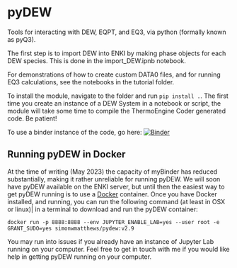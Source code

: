 # pyDEW
Tools for interacting with DEW, EQPT, and EQ3, via python (formally known as pyQ3).

The first step is to import DEW into ENKI by making phase objects for each DEW species. This is done in the import_DEW.ipnb notebook.

For demonstrations of how to create custom DATA0 files, and for running EQ3 calculations, see the notebooks in the tutorial folder.

To install the module, navigate to the folder and run `pip install .`. The first time you create an instance of a DEW System in a notebook or script, the module will take some time to compile the ThermoEngine Coder generated code. Be patient!

To use a binder instance of the code, go here:
[![Binder](https://mybinder.org/badge_logo.svg)](https://mybinder.org/v2/gh/simonwmatthews/myBinder_pydew/HEAD?labpath=tutorials%2Ftutorial1_DATA0.ipynb)

## Running pyDEW in Docker
At the time of writing (May 2023) the capacity of myBinder has reduced substantially, making it rather unreliable for running pyDEW. We will soon have pyDEW available on the ENKI server, but until then the easiest way to get pyDEW running is to use a [Docker](http://www.docker.com) container. Once you have Docker installed, and running, you can run the following command (at least in OSX or linux)| in a terminal to download and run the pyDEW container:

`docker run -p 8888:8888 --env JUPYTER_ENABLE_LAB=yes --user root -e GRANT_SUDO=yes simonwmatthews/pydew:v2.9`

You may run into issues if you already have an instance of Jupyter Lab running on your computer. Feel free to get in touch with me if you would like help in getting pyDEW running on your computer.
